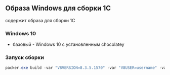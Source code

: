 ## Образа Windows для сборки 1С

содержит образа для сборки 1С

### Windows 10

* базовый - Windows 10 c установленным chocolatey

### Запуск сборки

```powershell
packer.exe build -var "V8VERSION=8.3.5.1570" -var "V8USER=username" -var "V8PASSW=password" .\win10\win10-base.json
```